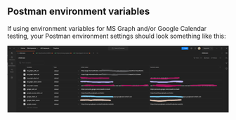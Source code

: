 ## Postman environment variables

If using environment variables for MS Graph and/or Google Calendar testing, your Postman environment settings should look something like this:

![Postman environment example](https://github.com/doubleedesign/life-screen/blob/version-2/docs/public/postman_env.png?raw=true)
